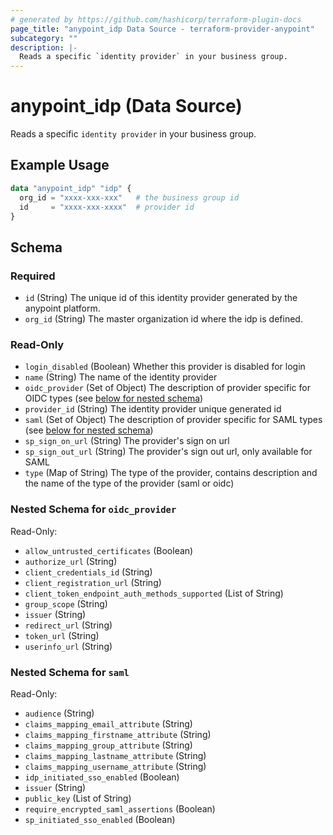 ```yaml
---
# generated by https://github.com/hashicorp/terraform-plugin-docs
page_title: "anypoint_idp Data Source - terraform-provider-anypoint"
subcategory: ""
description: |-
  Reads a specific `identity provider` in your business group.
---
```


# anypoint_idp (Data Source)

Reads a specific `identity provider` in your business group.

## Example Usage

```terraform
data "anypoint_idp" "idp" {
  org_id = "xxxx-xxx-xxx"   # the business group id
  id     = "xxxx-xxx-xxxx"  # provider id
}
```

<!-- schema generated by tfplugindocs -->
## Schema

### Required

- `id` (String) The unique id of this identity provider generated by the anypoint platform.
- `org_id` (String) The master organization id where the idp is defined.

### Read-Only

- `login_disabled` (Boolean) Whether this provider is disabled for login
- `name` (String) The name of the identity provider
- `oidc_provider` (Set of Object) The description of provider specific for OIDC types (see [below for nested schema](#nestedatt--oidc_provider))
- `provider_id` (String) The identity provider unique generated id
- `saml` (Set of Object) The description of provider specific for SAML types (see [below for nested schema](#nestedatt--saml))
- `sp_sign_on_url` (String) The provider's sign on url
- `sp_sign_out_url` (String) The provider's sign out url, only available for SAML
- `type` (Map of String) The type of the provider, contains description and the name of the type of the provider (saml or oidc)

<a id="nestedatt--oidc_provider"></a>
### Nested Schema for `oidc_provider`

Read-Only:

- `allow_untrusted_certificates` (Boolean)
- `authorize_url` (String)
- `client_credentials_id` (String)
- `client_registration_url` (String)
- `client_token_endpoint_auth_methods_supported` (List of String)
- `group_scope` (String)
- `issuer` (String)
- `redirect_url` (String)
- `token_url` (String)
- `userinfo_url` (String)


<a id="nestedatt--saml"></a>
### Nested Schema for `saml`

Read-Only:

- `audience` (String)
- `claims_mapping_email_attribute` (String)
- `claims_mapping_firstname_attribute` (String)
- `claims_mapping_group_attribute` (String)
- `claims_mapping_lastname_attribute` (String)
- `claims_mapping_username_attribute` (String)
- `idp_initiated_sso_enabled` (Boolean)
- `issuer` (String)
- `public_key` (List of String)
- `require_encrypted_saml_assertions` (Boolean)
- `sp_initiated_sso_enabled` (Boolean)


